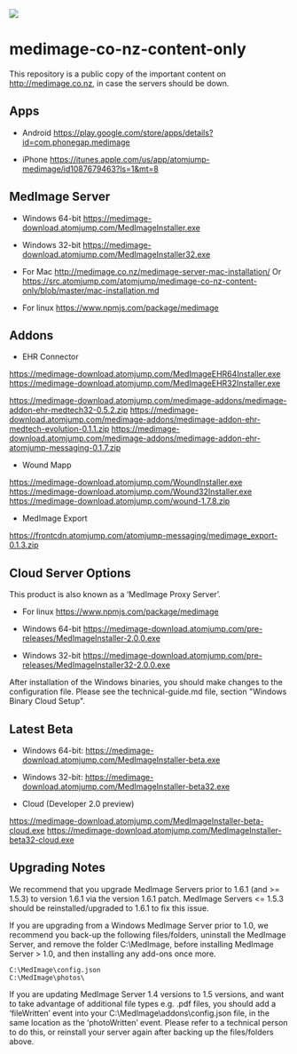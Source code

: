 <img src="https://atomjump.com/images/logo80.png">



# medimage-co-nz-content-only
This repository is a public copy of the important content on http://medimage.co.nz,  in case the servers should be down.

## Apps

* Android
https://play.google.com/store/apps/details?id=com.phonegap.medimage

* iPhone
https://itunes.apple.com/us/app/atomjump-medimage/id1087679463?ls=1&mt=8


## MedImage Server

* Windows 64-bit
https://medimage-download.atomjump.com/MedImageInstaller.exe

* Windows 32-bit 
https://medimage-download.atomjump.com/MedImageInstaller32.exe

* For Mac
http://medimage.co.nz/medimage-server-mac-installation/
Or https://src.atomjump.com/atomjump/medimage-co-nz-content-only/blob/master/mac-installation.md

* For linux
https://www.npmjs.com/package/medimage


## Addons

* EHR Connector

https://medimage-download.atomjump.com/MedImageEHR64Installer.exe
https://medimage-download.atomjump.com/MedImageEHR32Installer.exe

https://medimage-download.atomjump.com/medimage-addons/medimage-addon-ehr-medtech32-0.5.2.zip
https://medimage-download.atomjump.com/medimage-addons/medimage-addon-ehr-medtech-evolution-0.1.1.zip
https://medimage-download.atomjump.com/medimage-addons/medimage-addon-ehr-atomjump-messaging-0.1.7.zip


* Wound Mapp 

https://medimage-download.atomjump.com/WoundInstaller.exe
https://medimage-download.atomjump.com/Wound32Installer.exe
https://medimage-download.atomjump.com/wound-1.7.8.zip

* MedImage Export

https://frontcdn.atomjump.com/atomjump-messaging/medimage_export-0.1.3.zip



## Cloud Server Options

This product is also known as a ‘MedImage Proxy Server’.

* For linux
https://www.npmjs.com/package/medimage

* Windows 64-bit
https://medimage-download.atomjump.com/pre-releases/MedImageInstaller-2.0.0.exe

* Windows 32-bit 
https://medimage-download.atomjump.com/pre-releases/MedImageInstaller32-2.0.0.exe

After installation of the Windows binaries, you should make changes to the configuration file. Please see the technical-guide.md file, section "Windows Binary Cloud Setup".


## Latest Beta

* Windows 64-bit:
https://medimage-download.atomjump.com/MedImageInstaller-beta.exe

* Windows 32-bit:
https://medimage-download.atomjump.com/MedImageInstaller-beta32.exe

* Cloud (Developer 2.0 preview)

https://medimage-download.atomjump.com/MedImageInstaller-beta-cloud.exe
https://medimage-download.atomjump.com/MedImageInstaller-beta32-cloud.exe



## Upgrading Notes

We recommend that you upgrade MedImage Servers prior to 1.6.1 (and >= 1.5.3) to version 1.6.1 via the version 1.6.1 patch. MedImage Servers <= 1.5.3 should be reinstalled/upgraded to 1.6.1 to fix this issue.

If you are upgrading from a Windows MedImage Server prior to 1.0, we recommend you back-up the following files/folders, uninstall the MedImage Server, and remove the folder C:\MedImage, before installing MedImage Server > 1.0, and then installing any add-ons once more.

```
C:\MedImage\config.json
C:\MedImage\photos\
```

If you are updating MedImage Server 1.4 versions to 1.5 versions, and want to take advantage of additional file types e.g. .pdf files, you should add a ‘fileWritten’ event into your C:\MedImage\addons\config.json file, in the same location as the ‘photoWritten’ event. Please refer to a technical person to do this, or reinstall your server again after backing up the files/folders above.
